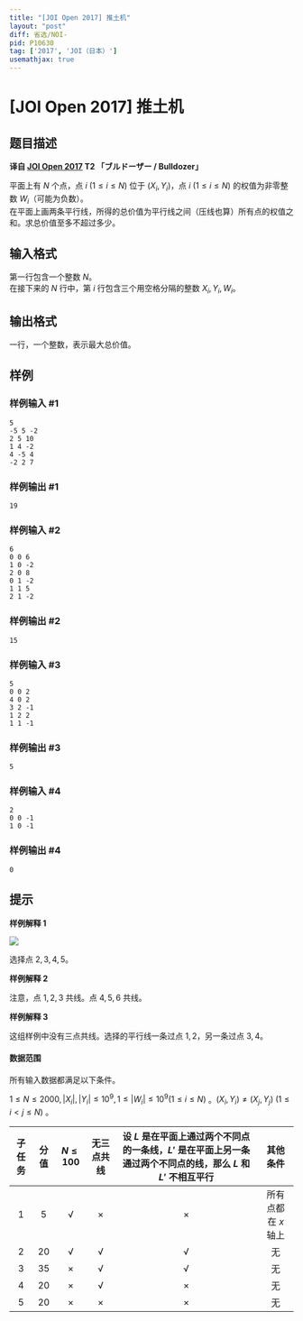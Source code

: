 ```yaml
---
title: "[JOI Open 2017] 推土机"
layout: "post"
diff: 省选/NOI-
pid: P10630
tag: ['2017', 'JOI（日本）']
usemathjax: true
---
```


# [JOI Open 2017] 推土机
## 题目描述

**译自 [JOI Open 2017](https://contests.ioi-jp.org/open-2017/index.html) T2 「ブルドーザー / Bulldozer」**

平面上有 $N$ 个点，点 $i\:(1≤i≤N)$ 位于 $(X_i, Y_i)$，点 $i\:(1≤i≤N)$ 的权值为非零整数 $W_i$（可能为负数）。  
在平面上画两条平行线，所得的总价值为平行线之间（压线也算）所有点的权值之和。求总价值至多不超过多少。
## 输入格式

第一行包含一个整数 $N$。  
在接下来的 $N$ 行中，第 $i$ 行包含三个用空格分隔的整数 $X_i,Y_i,W_i$。
## 输出格式

一行，一个整数，表示最大总价值。
## 样例

### 样例输入 #1
```
5
-5 5 -2
2 5 10
1 4 -2
4 -5 4
-2 2 7
```
### 样例输出 #1
```
19
```
### 样例输入 #2
```
6
0 0 6
1 0 -2
2 0 8
0 1 -2
1 1 5
2 1 -2
```
### 样例输出 #2
```
15
```
### 样例输入 #3
```
5
0 0 2
4 0 2
3 2 -1
1 2 2
1 1 -1
```
### 样例输出 #3
```
5
```
### 样例输入 #4
```
2
0 0 -1
1 0 -1
```
### 样例输出 #4
```
0
```
## 提示

**样例解释 1**

![](https://www.z4a.net/images/2018/08/03/JOI-Open-17-T2.png)

选择点 $2, 3, 4, 5$。

**样例解释 2**

注意，点 $1,2,3$ 共线。点 $4,5,6$ 共线。

**样例解释 3**

这组样例中没有三点共线。选择的平行线一条过点 $1,2$，另一条过点 $3,4$。

#### 数据范围

所有输入数据都满足以下条件。

 $1≤N≤2000, |X_i|,|Y_i|≤10^9,1 ≤|W_i|≤10^9(1≤i≤N)$ 。$(X_i,Y_i)≠(X_j,Y_j)\:(1≤i<j≤N)$ 。

|子任务|分值|$N≤100$|无三点共线|设 $L$ 是在平面上通过两个不同点的一条线，$L'$ 是在平面上另一条通过两个不同点的线，那么 $L$ 和 $L'$ **不**相互平行|其他条件|
|:---------:|:------------:|:-------------:|:---------------:|:-:|:------------:|
|$1$     |$5$    |√            |×                 |×|所有点都在 $x$ 轴上|
|$2$     |$20$  |√          |√               |√|无|
|$3$     |$35$  |×          |√                |√|无|
|$4$     |$20$  |×          |√                |×|无|
|$5$     |$20$  |×          |×                |×|无|
